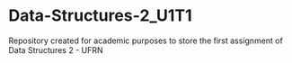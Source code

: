# Data-Structures-2_U1T1
Repository created for academic purposes to store the first assignment of Data Structures 2 - UFRN
